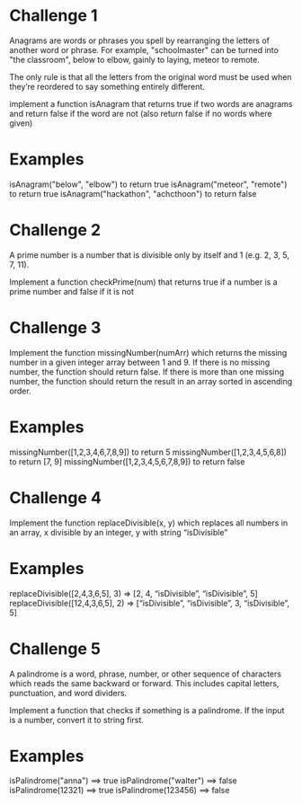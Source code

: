 # Challenge 1
Anagrams are words or phrases you spell by rearranging the letters of another word or phrase.  For example, "schoolmaster" can be turned into "the classroom", below to elbow, gainly to laying, meteor to remote.

The only rule is that all the letters from the original word must be used when they’re reordered to say something entirely different.

implement a function isAnagram that returns true if two words are anagrams and return false if the word are not (also return false if no words where given)

# Examples
isAnagram("below", "elbow") to return true
isAnagram("meteor", "remote") to return true
isAnagram("hackathon", "achcthoon") to return false

# Challenge 2

A prime number is a number that is divisible only by itself and 1 (e.g. 2, 3, 5, 7, 11).

Implement  a function  checkPrime(num) that returns true if a number is a prime number and false if it is not


# Challenge 3


Implement the function missingNumber(numArr) which returns the missing number in a given integer array between 1 and 9. If there is no missing number, the function should return false. If there is more than one missing number, the function should return the result in an array sorted in ascending order.

# Examples

missingNumber([1,2,3,4,6,7,8,9]) to return 5
missingNumber([1,2,3,4,5,6,8]) to return [7, 9]
missingNumber([1,2,3,4,5,6,7,8,9]) to return false



# Challenge 4

Implement the function replaceDivisible(x, y) which replaces all numbers in an array, x divisible by an integer, y with string “isDivisible”

# Examples
replaceDivisible([2,4,3,6,5], 3) => [2, 4, “isDivisible”, “isDivisible”, 5]
replaceDivisible([12,4,3,6,5], 2) => [“isDivisible”, “isDivisible”, 3, “isDivisible”, 5]

# Challenge 5

 A palindrome is a word, phrase, number, or other sequence of characters which reads the same backward or forward. This includes capital letters, punctuation, and word dividers.

 Implement a function that checks if something is a palindrome. If the input is a number, convert it to string first.

 # Examples
 isPalindrome("anna")   ==> true
 isPalindrome("walter") ==> false
 isPalindrome(12321)    ==> true
 isPalindrome(123456)   ==> false